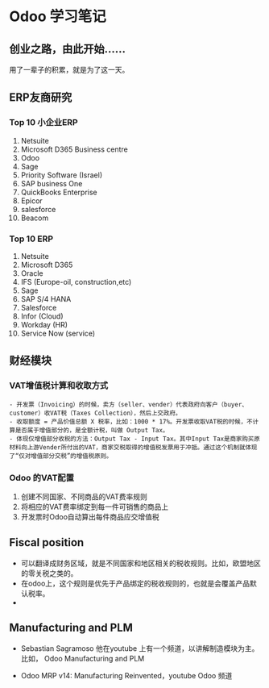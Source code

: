 # Odoo 学习笔记



## 创业之路，由此开始......

用了一辈子的积累，就是为了这一天。

## ERP友商研究



### Top 10 小企业ERP

1. Netsuite
2. Microsoft D365 Business centre
3. Odoo
4. Sage
5. Priority Software (Israel)
6. SAP business One
7. QuickBooks Enterprise
8. Epicor
9. salesforce
10. Beacom



### Top 10 ERP

1. Netsuite
2. Microsoft D365
3. Oracle
4. IFS (Europe-oil, construction,etc)
5. Sage
6. SAP S/4 HANA
7. Salesforce
8. Infor (Cloud)
9. Workday (HR)
10. Service Now (service)

## 财经模块

### VAT增值税计算和收取方式

	- 开发票（Invoicing）的时候，卖方（seller、vender）代表政府向客户（buyer、customer）收VAT税（Taxes Collection），然后上交政府。
	- 收取额度 = 产品价值总额 X 税率，比如：1000 * 17%。开发票收取VAT税的时候，不计算是否属于增值部分的，是全额计税，叫做 Output Tax。
	- 体现仅增值部分收税的方法：Output Tax - Input Tax。其中Input Tax是商家购买原材料向上游Vender所付出的VAT，商家交税取得的增值税发票用于冲抵。通过这个机制就体现了“仅对增值部分交税”的增值税原则。

### Odoo 的VAT配置

1. 创建不同国家、不同商品的VAT费率规则
2. 将相应的VAT费率绑定到每一件可销售的商品上
3. 开发票时Odoo自动算出每件商品应交增值税

## Fiscal position

- 可以翻译成财务区域，就是不同国家和地区相关的税收规则。比如，欧盟地区的零关税之类的。
- 在odoo上，这个规则是优先于产品绑定的税收规则的，也就是会覆盖产品默认税率。
- 

## Manufacturing and PLM
-  Sebastian Sagramoso 他在youtube 上有一个频道，以讲解制造模块为主。比如， Odoo Manufacturing and PLM 

- Odoo MRP v14: Manufacturing Reinvented，youtube Odoo 频道